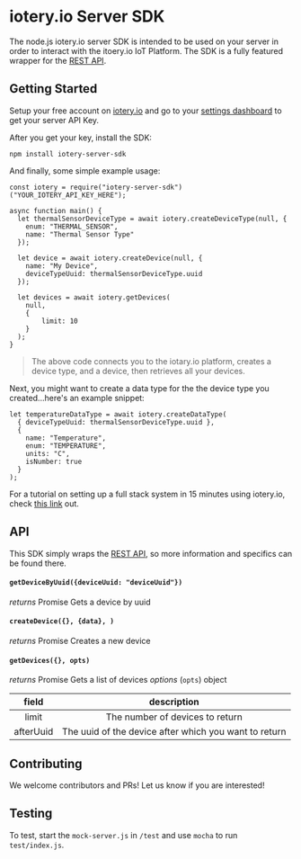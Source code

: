 # iotery.io Server SDK

The node.js iotery.io server SDK is intended to be used on your server in order to interact with the itoery.io IoT Platform. The SDK is a fully featured wrapper for the [REST API](https://somelink_to_swagger_docs).

## Getting Started

Setup your free account on [iotery.io]() and go to your [settings dashboard]() to get your server API Key.

After you get your key, install the SDK:

```
npm install iotery-server-sdk
```

And finally, some simple example usage:

```
const iotery = require("iotery-server-sdk")("YOUR_IOTERY_API_KEY_HERE");

async function main() {
  let thermalSensorDeviceType = await iotery.createDeviceType(null, {
    enum: "THERMAL_SENSOR",
    name: "Thermal Sensor Type"
  });

  let device = await iotery.createDevice(null, {
    name: "My Device",
    deviceTypeUuid: thermalSensorDeviceType.uuid
  });

  let devices = await iotery.getDevices(
    null,
    {
        limit: 10
    }
  );
}
```

> The above code connects you to the iotary.io platform, creates a device type, and a device, then retrieves all your devices.

Next, you might want to create a data type for the the device type you created...here's an example snippet:

```
let temperatureDataType = await iotery.createDataType(
  { deviceTypeUuid: thermalSensorDeviceType.uuid },
  {
    name: "Temperature",
    enum: "TEMPERATURE",
    units: "C",
    isNumber: true
  }
);
```

For a tutorial on setting up a full stack system in 15 minutes using iotery.io, check [this link](medium_article) out.

## API

This SDK simply wraps the [REST API](https://somelink_to_swagger_docs), so more information and specifics can be found there.

#### `getDeviceByUuid({deviceUuid: "deviceUuid"})`

_returns_ Promise
Gets a device by uuid

#### `createDevice({}, {data}, )`

_returns_ Promise
Creates a new device

#### `getDevices({}, opts)`

_returns_ Promise
Gets a list of devices
_options_ (`opts`) object

|   field   |                      description                      |
| :-------: | :---------------------------------------------------: |
|   limit   |            The number of devices to return            |
| afterUuid | The uuid of the device after which you want to return |

## Contributing

We welcome contributors and PRs! Let us know if you are interested!

## Testing

To test, start the `mock-server.js` in `/test` and use `mocha` to run `test/index.js`.
